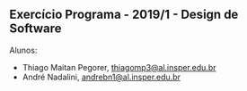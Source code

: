 Exercício Programa - 2019/1 - Design de Software
------------------------------------------------

Alunos: 
- Thiago Maitan Pegorer, thiagomp3@al.insper.edu.br
- André Nadalini, andrebn1@al.insper.edu.br

